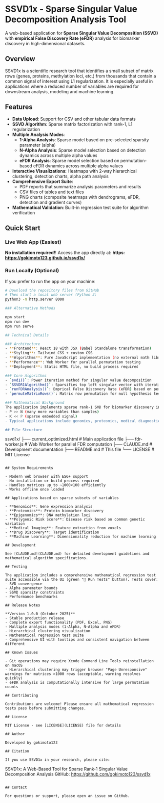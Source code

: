 # SSVD1x - Sparse Singular Value Decomposition Analysis Tool

A web-based application for **Sparse Singular Value Decomposition (SSVD)** with **empirical False Discovery Rate (eFDR)** analysis for biomarker discovery in high-dimensional datasets.

## Overview

SSVD1x is a scientific research tool that identifies a small subset of matrix rows (genes, proteins, methylation loci, etc.) from thousands that contain a common signal of interest using L1 regularization. It is especially useful in applications where a reduced number of variables are required for downstream analysis, modeling and machine learning. 
## Features

- **Data Upload**: Support for CSV and other tabular data formats
- **SSVD Algorithm**: Sparse matrix factorization with rank-1, L1 regularization
- **Multiple Analysis Modes**:
  - **1-Alpha Analysis**: Sparse model based on pre-selected sparsity parameter (alpha)
  - **N-Alpha Analysis**: Sparse model selection based on detection dynamics across multiple alpha values
  - **eFDR Analysis**: Sparse model selection based on permutation-based eFDR dynamics across multiple alpha values
- **Interactive Visualizations**: Heatmaps with 2-way hierarchical clustering, detection charts, alpha path analysis
- **Comprehensive Export Suite**:
  - PDF reports that summarize analysis parameters and results
  - CSV files of tables and text files
  - PNG charts (composite heatmaps with dendrograms, eFDR, detection and gradient curves)
- **Mathematical Validation**: Built-in regression test suite for algorithm verification

## Quick Start

### Live Web App (Easiest)
**No installation required!!** Access the app directly at:
**https: https://gokimoto123.github.io/ssvd1x/**

### Run Locally (Optional)
If you prefer to run the app on your machine:

```bash
# Download the repository files from GitHub
# Then start a local web server (Python 3)
python3 -m http.server 8000

### Alternative Methods

npm start
npm run dev
npm run serve

## Technical Details

### Architecture
- **Frontend**: React 18 with JSX (Babel Standalone transformation)
- **Styling**: Tailwind CSS + custom CSS
- **Algorithms**: Pure JavaScript implementation (no external math libraries)
- **Performance**: Web Worker for parallel permutation testing
- **Deployment**: Static HTML file, no build process required

### Core Algorithms
- `svd1()`: Power iteration method for singular value decomposition
- `SSVDR1Algorithm()`: Sparsifies top left singular vector with iterative soft thresholding while preserving dominant signal in the row-space of the data matrix
- `runFDRAnalysis()`: Emprical False Discovery Rate (eFDR) based on permuationa testing 
- `permuteMatrixRows()`: Matrix row permutation for null hypothesis testing

### Mathematical Background
The application implements sparse rank-1 SVD for biomarker discovery in P × N data matrices where:
- P >> N (many more variables than samples)
- K << P (sparse embedded signal)
- Typical applications include genomics, proteomics, medical diagnostics, machine learning

## File Structure

```
ssvd1x/
├── current_optimized.html    # Main application file
├── fdr-worker.js             # Web Worker for parallel FDR computation
├── CLAUDE.md                 # Development documentation
├── README.md                 # This file
└── LICENSE                   # MIT License
```

## System Requirements

- Modern web browser with ES6+ support
- No installation or build process required
- Handles matrices up to ~1000×100 efficiently
- Works offline once loaded

## Applications based on sparse subsets of variables

- **Genomics**: Gene expression analysis
- **Proteomics**: Protein biomarker discovery
- **Epigenomics**: DNA methylation loci
- **Polygenic Risk Score**: Disease risk based on common genetic variation  
- **Medical Imaging**: Feature extraction from voxels
- **Drug Discovery**: Target identification
- **Machine Learning**: Dimensionality reduction for machine learning

## Development

See [CLAUDE.md](CLAUDE.md) for detailed development guidelines and mathematical algorithm specifications.

## Testing

The application includes a comprehensive mathematical regression test suite accessible via the UI (green "🧪 Run Tests" button). Tests cover:
- SVD convergence
- Alpha parameter bounds
- SSVD sparsity constraints
- Performance benchmarks

## Release Notes

**Version 1.0.0 (October 2025)**
- Stable production release
- Complete export functionality (PDF, Excel, PNG)
- Multiple analysis modes (1-Alpha, N-Alpha and eFDR)
- Hierarchical clustering visualization
- Mathematical regression test suite
- Comprehensive UI with tooltips and consistent navigation between different 

## Known Issues

- Git operations may require Xcode Command Line Tools reinstallation on macOS
- Hierarchical clustering may trigger browser "Page Unresponsive" warnings for matrices >1000 rows (acceptable, warning resolves quickly)
- eFDR analysis is computationally intensive for large permutation counts

## Contributing

Contributions are welcome! Please ensure all mathematical regression tests pass before submitting changes.

## License

MIT License - see [LICENSE](LICENSE) file for details

## Author

Developed by gokimoto123

## Citation

If you use SSVD1x in your research, please cite:
```
SSVD1x: A Web-Based Tool for Sparse Rank-1 Singular Value Decomposition Analysis
GitHub: https://github.com/gokimoto123/ssvd1x
```

## Contact

For questions or support, please open an issue on GitHub.
